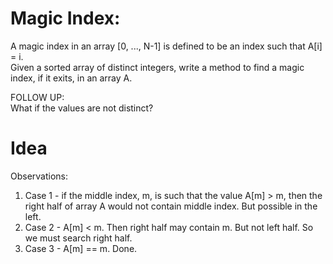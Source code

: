 # Magic Index:  
A magic index in an array [0, ..., N-1] is defined to be an index such that A[i] = i.  
Given a sorted array of distinct integers, write a method to find a magic index, if it exits, in an array A.  

FOLLOW UP:  
What if the values are not distinct?

# Idea  
Observations:  
1. Case 1 - if the middle index, m, is such that the value A[m] > m, then the right half of array A would not contain middle index. But possible in the left.  
2. Case 2 - A[m] < m. Then right half may contain m. But not left half. So we must search right half. 
3. Case 3 - A[m] == m. Done.  
  

